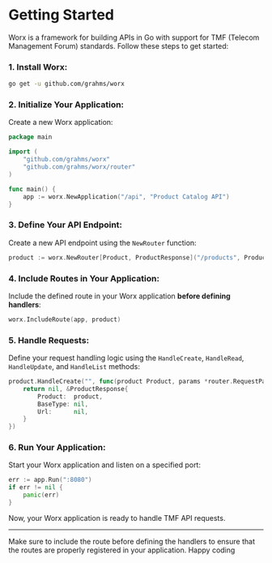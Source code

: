 

# Getting Started

Worx is a framework for building APIs in Go with support for TMF (Telecom Management Forum) standards. Follow these steps to get started:

### 1. Install Worx:

```bash
go get -u github.com/grahms/worx
```

### 2. Initialize Your Application:

Create a new Worx application:

```go
package main

import (
	"github.com/grahms/worx"
	"github.com/grahms/worx/router"
)

func main() {
	app := worx.NewApplication("/api", "Product Catalog API")
}
```

### 3. Define Your API Endpoint:

Create a new API endpoint using the `NewRouter` function:

```go
product := worx.NewRouter[Product, ProductResponse]("/products", Product{}, ProductResponse{})
```

### 4. Include Routes in Your Application:

Include the defined route in your Worx application **before defining handlers**:

```go
worx.IncludeRoute(app, product)
```

### 5. Handle Requests:

Define your request handling logic using the `HandleCreate`, `HandleRead`, `HandleUpdate`, and `HandleList` methods:

```go
product.HandleCreate("", func(product Product, params *router.RequestParams) (*router.ProcessorError, *ProductResponse) {
	return nil, &ProductResponse{
		Product:  product,
		BaseType: nil,
		Url:      nil,
	}
})
```

### 6. Run Your Application:

Start your Worx application and listen on a specified port:

```go
err := app.Run(":8080")
if err != nil {
	panic(err)
}
```

Now, your Worx application is ready to handle TMF API requests.

--- 

Make sure to include the route before defining the handlers to ensure that the routes are properly registered in your application. Happy coding